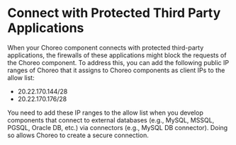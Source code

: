 # Connect with Protected Third Party Applications

When your Choreo component connects with protected third-party applications, the firewalls of these applications might block the requests of the Choreo component. To address this, you can add the following public IP ranges of Choreo that it assigns to Choreo components as client IPs to the allow list:

- 20.22.170.144/28
- 20.22.170.176/28

You need to add these IP ranges to the allow list when you develop components that connect to external databases (e.g., MySQL, MSSQL, PGSQL, Oracle DB, etc.) via connectors (e.g., MySQL DB connector). Doing so allows Choreo to create a secure connection.
